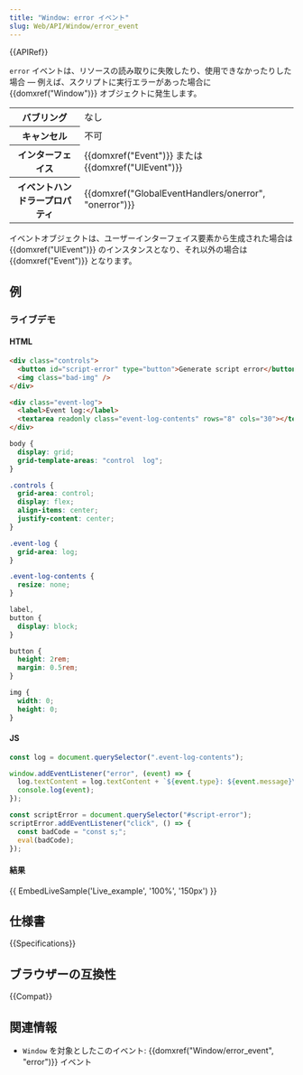 ```yaml
---
title: "Window: error イベント"
slug: Web/API/Window/error_event
---
```


{{APIRef}}

`error` イベントは、リソースの読み取りに失敗したり、使用できなかったりした場合 — 例えば、スクリプトに実行エラーがあった場合に {{domxref("Window")}} オブジェクトに発生します。

<table class="properties">
  <tbody>
    <tr>
      <th scope="row">バブリング</th>
      <td>なし</td>
    </tr>
    <tr>
      <th scope="row">キャンセル</th>
      <td>不可</td>
    </tr>
    <tr>
      <th scope="row">インターフェイス</th>
      <td>{{domxref("Event")}} または {{domxref("UIEvent")}}</td>
    </tr>
    <tr>
      <th scope="row">イベントハンドラープロパティ</th>
      <td>
        {{domxref("GlobalEventHandlers/onerror", "onerror")}}
      </td>
    </tr>
  </tbody>
</table>

イベントオブジェクトは、ユーザーインターフェイス要素から生成された場合は {{domxref("UIEvent")}} のインスタンスとなり、それ以外の場合は {{domxref("Event")}} となります。

## 例

### ライブデモ

#### HTML

```html
<div class="controls">
  <button id="script-error" type="button">Generate script error</button>
  <img class="bad-img" />
</div>

<div class="event-log">
  <label>Event log:</label>
  <textarea readonly class="event-log-contents" rows="8" cols="30"></textarea>
</div>
```

```css hidden
body {
  display: grid;
  grid-template-areas: "control  log";
}

.controls {
  grid-area: control;
  display: flex;
  align-items: center;
  justify-content: center;
}

.event-log {
  grid-area: log;
}

.event-log-contents {
  resize: none;
}

label,
button {
  display: block;
}

button {
  height: 2rem;
  margin: 0.5rem;
}

img {
  width: 0;
  height: 0;
}
```

#### JS

```js
const log = document.querySelector(".event-log-contents");

window.addEventListener("error", (event) => {
  log.textContent = log.textContent + `${event.type}: ${event.message}\n`;
  console.log(event);
});

const scriptError = document.querySelector("#script-error");
scriptError.addEventListener("click", () => {
  const badCode = "const s;";
  eval(badCode);
});
```

#### 結果

{{ EmbedLiveSample('Live_example', '100%', '150px') }}

## 仕様書

{{Specifications}}

## ブラウザーの互換性

{{Compat}}

## 関連情報

- `Window` を対象としたこのイベント: {{domxref("Window/error_event", "error")}} イベント

